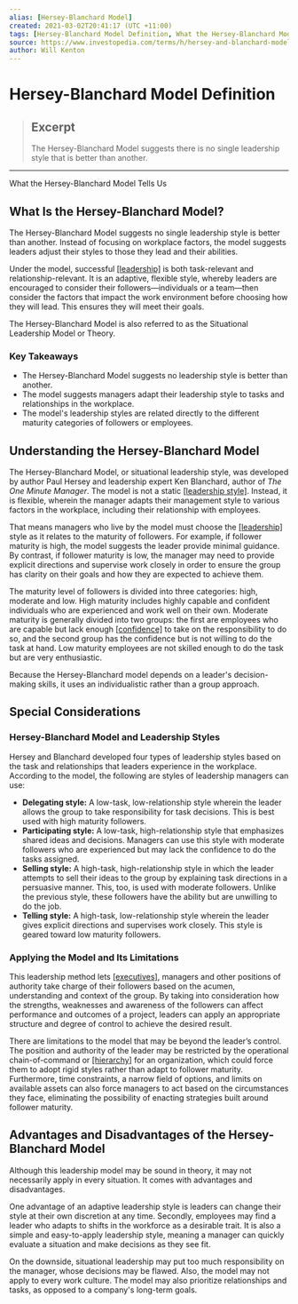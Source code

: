```yaml
---
alias: [Hersey-Blanchard Model]
created: 2021-03-02T20:41:17 (UTC +11:00)
tags: [Hersey-Blanchard Model Definition, What the Hersey-Blanchard Model Tells Us]
source: https://www.investopedia.com/terms/h/hersey-and-blanchard-model.asp
author: Will Kenton
---
```


# Hersey-Blanchard Model Definition

> ## Excerpt
> The Hersey-Blanchard Model suggests there is no single leadership style that is better than another.

---

What the Hersey-Blanchard Model Tells Us
## What Is the Hersey-Blanchard Model?

The Hersey-Blanchard Model suggests no single leadership style is better than another. Instead of focusing on workplace factors, the model suggests leaders adjust their styles to those they lead and their abilities.

Under the model, successful [[leadership]](https://www.investopedia.com/articles/pf/12/leadership-skils.asp) is both task-relevant and relationship-relevant. It is an adaptive, flexible style, whereby leaders are encouraged to consider their followers—individuals or a team—then consider the factors that impact the work environment before choosing how they will lead. This ensures they will meet their goals.

The Hersey-Blanchard Model is also referred to as the Situational Leadership Model or Theory.

### Key Takeaways

-   The Hersey-Blanchard Model suggests no leadership style is better than another.
-   The model suggests managers adapt their leadership style to tasks and relationships in the workplace.
-   The model's leadership styles are related directly to the different maturity categories of followers or employees.

## Understanding the Hersey-Blanchard Model

The Hersey-Blanchard Model, or situational leadership style, was developed by author Paul Hersey and leadership expert Ken Blanchard, author of _The One Minute Manager_. The model is not a static [[leadership style]](https://www.investopedia.com/articles/pf/12/leadership-skils.asp). Instead, it is flexible, wherein the manager adapts their management style to various factors in the workplace, including their relationship with employees.

That means managers who live by the model must choose the [[leadership]](https://www.investopedia.com/terms/l/leadership.asp) style as it relates to the maturity of followers. For example, if follower maturity is high, the model suggests the leader provide minimal guidance. By contrast, if follower maturity is low, the manager may need to provide explicit directions and supervise work closely in order to ensure the group has clarity on their goals and how they are expected to achieve them.

The maturity level of followers is divided into three categories: high, moderate and low. High maturity includes highly capable and confident individuals who are experienced and work well on their own. Moderate maturity is generally divided into two groups: the first are employees who are capable but lack enough [[confidence]](https://www.investopedia.com/articles/fundamental/103002.asp) to take on the responsibility to do so, and the second group has the confidence but is not willing to do the task at hand. Low maturity employees are not skilled enough to do the task but are very enthusiastic.

Because the Hersey-Blanchard model depends on a leader's decision-making skills, it uses an individualistic rather than a group approach.

## Special Considerations

### Hersey-Blanchard Model and Leadership Styles

Hersey and Blanchard developed four types of leadership styles based on the task and relationships that leaders experience in the workplace. According to the model, the following are styles of leadership managers can use:

-   **Delegating style:** A low-task, low-relationship style wherein the leader allows the group to take responsibility for task decisions. This is best used with high maturity followers.
-   **Participating style:** A low-task, high-relationship style that emphasizes shared ideas and decisions. Managers can use this style with moderate followers who are experienced but may lack the confidence to do the tasks assigned.
-   **Selling style:** A high-task, high-relationship style in which the leader attempts to sell their ideas to the group by explaining task directions in a persuasive manner. This, too, is used with moderate followers. Unlike the previous style, these followers have the ability but are unwilling to do the job.
-   **Telling style:** A high-task, low-relationship style wherein the leader gives explicit directions and supervises work closely. This style is geared toward low maturity followers.

### Applying the Model and Its Limitations

This leadership method lets [[executives]](https://www.investopedia.com/articles/stocks/07/executive_compensation.asp), managers and other positions of authority take charge of their followers based on the acumen, understanding and context of the group. By taking into consideration how the strengths, weaknesses and awareness of the followers can affect performance and outcomes of a project, leaders can apply an appropriate structure and degree of control to achieve the desired result.

There are limitations to the model that may be beyond the leader’s control. The position and authority of the leader may be restricted by the operational chain-of-command or [[hierarchy]](https://www.investopedia.com/terms/c/corporate-hierarchy.asp) for an organization, which could force them to adopt rigid styles rather than adapt to follower maturity. Furthermore, time constraints, a narrow field of options, and limits on available assets can also force managers to act based on the circumstances they face, eliminating the possibility of enacting strategies built around follower maturity.

## Advantages and Disadvantages of the Hersey-Blanchard Model

Although this leadership model may be sound in theory, it may not necessarily apply in every situation. It comes with advantages and disadvantages.

One advantage of an adaptive leadership style is leaders can change their style at their own discretion at any time. Secondly, employees may find a leader who adapts to shifts in the workforce as a desirable trait. It is also a simple and easy-to-apply leadership style, meaning a manager can quickly evaluate a situation and make decisions as they see fit.

On the downside, situational leadership may put too much responsibility on the manager, whose decisions may be flawed. Also, the model may not apply to every work culture. The model may also prioritize relationships and tasks, as opposed to a company's long-term goals.
